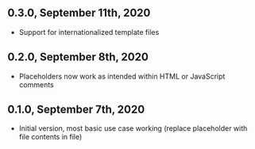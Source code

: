 ## 0.3.0, September 11th, 2020

- Support for internationalized template files

## 0.2.0, September 8th, 2020

- Placeholders now work as intended within HTML or JavaScript comments

## 0.1.0, September 7th, 2020

- Initial version, most basic use case working (replace placeholder with file contents in file)
